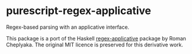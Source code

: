 # purescript-regex-applicative
Regex-based parsing with an applicative interface.

This package is a port of the Haskell
[regex-applicative](https://github.com/feuerbach/regex-applicative) package by
Roman Cheplyaka.
The original MIT licence is preserved for this derivative work.
